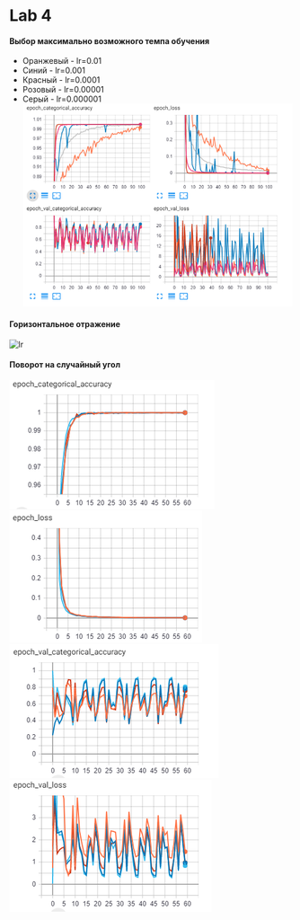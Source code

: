 # Lab 4

#### Выбор  максимально возможного темпа обучения
* Оранжевый - lr=0.01
* Синий - lr=0.001
* Красный - lr=0.0001
* Розовый -  lr=0.00001
* Серый -  lr=0.000001
![lr](lr.PNG)

#### Горизонтальное отражение
![lr](flip.PNG)

#### Поворот на случайный угол
![lr](rot1.PNG)
![lr](rot2.PNG)
![lr](rot3.PNG)
![lr](rot4.PNG)






